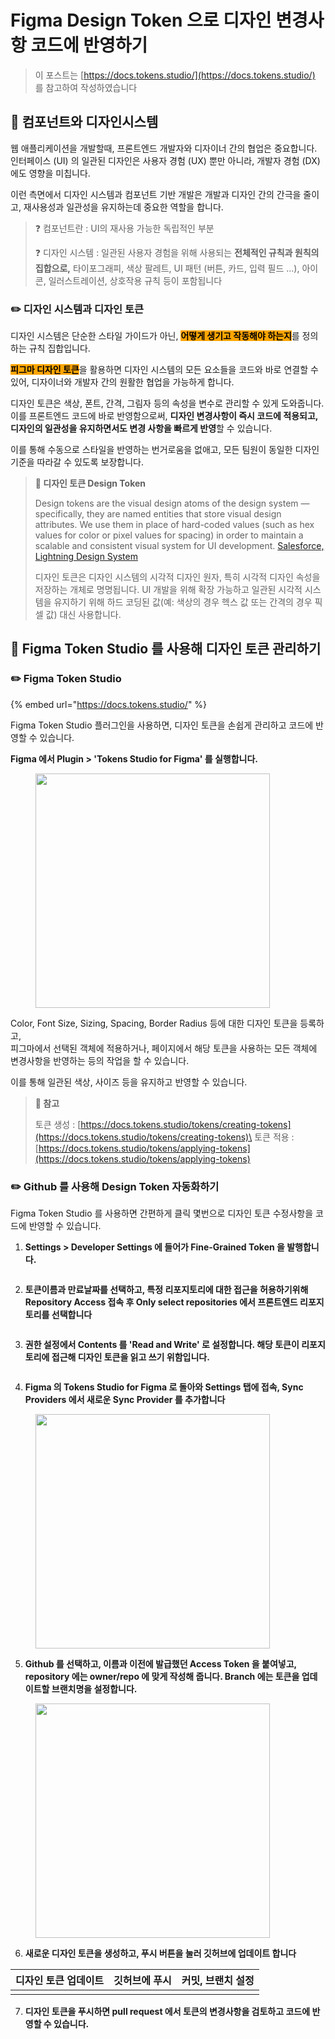 # Figma Design Token 으로 디자인 변경사항 코드에 반영하기

> 이 포스트는 [https://docs.tokens.studio/](https://docs.tokens.studio/) 를 참고하여 작성하였습니다



## 📖 컴포넌트와 디자인시스템

웹 애플리케이션을 개발할때, 프론트엔드 개발자와 디자이너 간의 협업은 중요합니다.\
인터페이스 (UI) 의 일관된 디자인은 사용자 경험 (UX) 뿐만 아니라, 개발자 경험 (DX) 에도 영향을 미칩니다.

이런 측면에서 디자인 시스템과 컴포넌트 기반 개발은 개발과 디자인 간의 간극을 줄이고, 재사용성과 일관성을 유지하는데 중요한 역할을 합니다.

> ❓ 컴포넌트란 : UI의 재사용 가능한 독립적인 부분
>
> ❓ 디자인 시스템 : 일관된 사용자 경험을 위해 사용되는 **전체적인 규칙과 원칙의 집합으로,** 타이포그래피, 색상 팔레트, UI 패턴 (버튼, 카드, 입력 필드 ...), 아이콘, 일러스트레이션, 상호작용 규칙 등이 포함됩니다



### ✏️ 디자인 시스템과 디자인 토큰

디자인 시스템은 단순한 스타일 가이드가 아닌, <mark style="background-color:orange;">**어떻게 생기고 작동해야 하는지**</mark>를 정의하는 규칙 집합입니다.

<mark style="background-color:orange;">**피그마 디자인 토큰**</mark>을 활용하면 디자인 시스템의 모든 요소들을 코드와 바로 연결할 수 있어, 디자이너와 개발자 간의 원활한 협업을 가능하게 합니다.

디자인 토큰은 색상, 폰트, 간격, 그림자 등의 속성을 변수로 관리할 수 있게 도와줍니다.\
이를 프론트엔드 코드에 바로 반영함으로써, **디자인 변경사항이 즉시 코드에 적용되고, 디자인의 일관성을 유지하면서도 변경 사항을 빠르게 반영**할 수 있습니다.

이를 통해 수동으로 스타일을 반영하는 번거로움을 없애고, 모든 팀원이 동일한 디자인 기준을 따라갈 수 있도록 보장합니다.

> **🎨 디자인 토큰 Design Token**
>
> Design tokens are the visual design atoms of the design system — specifically, they are named entities that store visual design attributes. We use them in place of hard-coded values (such as hex values for color or pixel values for spacing) in order to maintain a scalable and consistent visual system for UI development. [Salesforce, Lightning Design System](https://www.lightningdesignsystem.com/design-tokens/)
>
> 디자인 토큰은 디자인 시스템의 시각적 디자인 원자, 특히 시각적 디자인 속성을 저장하는 개체로 명명됩니다. UI 개발을 위해 확장 가능하고 일관된 시각적 시스템을 유지하기 위해 하드 코딩된 값(예: 색상의 경우 헥스 값 또는 간격의 경우 픽셀 값) 대신 사용합니다.





## 📖 Figma Token Studio 를 사용해 디자인 토큰 관리하기

### ✏️ Figma Token Studio

{% embed url="https://docs.tokens.studio/" %}

Figma Token Studio 플러그인을 사용하면, 디자인 토큰을 손쉽게 관리하고 코드에 반영할 수 있습니다.

**Figma 에서 Plugin > 'Tokens Studio for Figma' 를 실행합니다.**

<figure><img src="../../.gitbook/assets/image (37).png" alt="" width="375"><figcaption></figcaption></figure>

Color, Font Size, Sizing, Spacing, Border Radius 등에 대한 디자인 토큰을 등록하고,\
피그마에서 선택된 객체에 적용하거나, 페이지에서 해당 토큰을 사용하는 모든 객체에 변경사항을 반영하는 등의 작업을 할 수 있습니다.

이를 통해 일관된 색상, 사이즈 등을 유지하고 반영할 수 있습니다.

> **🔗 참고**
>
> 토큰 생성 : [https://docs.tokens.studio/tokens/creating-tokens](https://docs.tokens.studio/tokens/creating-tokens)\
> 토큰 적용 : [https://docs.tokens.studio/tokens/applying-tokens](https://docs.tokens.studio/tokens/applying-tokens)



### ✏️ Github 를 사용해 Design Token 자동화하기

Figma Token Studio 를 사용하면 간편하게 클릭 몇번으로 디자인 토큰 수정사항을 코드에 반영할 수 있습니다.

1. **Settings > Developer Settings 에 들어가 Fine-Grained Token 을 발행합니다.**

<figure><img src="../../.gitbook/assets/image (30).png" alt=""><figcaption></figcaption></figure>

2. **토큰이름과 만료날짜를 선택하고, 특정 리포지토리에 대한 접근을 허용하기위해 Repository Access 접속 후 Only select repositories 에서 프론트엔드 리포지토리를 선택합니다**

<figure><img src="../../.gitbook/assets/image (31).png" alt=""><figcaption></figcaption></figure>

3. **권한 설정에서 Contents 를 'Read and Write' 로 설정합니다. 해당 토큰이 리포지토리에 접근해 디자인 토큰을 읽고 쓰기 위함입니다.**

<figure><img src="../../.gitbook/assets/스크린샷 2024-09-19 오후 3.40.44.png" alt=""><figcaption></figcaption></figure>

4. **Figma 의 Tokens Studio for Figma 로 돌아와 Settings 탭에 접속, Sync Providers 에서 새로운 Sync Provider 를 추가합니다**

<figure><img src="../../.gitbook/assets/image (34).png" alt="" width="375"><figcaption></figcaption></figure>

5. **Github 를 선택하고, 이름과 이전에 발급했던 Access Token 을 붙여넣고, repository 에는 owner/repo 에 맞게 작성해 줍니다. Branch 에는 토큰을 업데이트할 브랜치명을 설정합니다.**

<figure><img src="../../.gitbook/assets/image (35).png" alt="" width="375"><figcaption></figcaption></figure>

6. **새로운 디자인 토큰을 생성하고, 푸시 버튼을 눌러 깃허브에 업데이트 합니다**

| 디자인 토큰 업데이트                                                                  | 깃허브에 푸시                                                                                              | 커밋, 브랜치 설정                                                                   |
| ---------------------------------------------------------------------------- | ---------------------------------------------------------------------------------------------------- | ---------------------------------------------------------------------------- |
| <img src="../../.gitbook/assets/image (41).png" alt="" data-size="original"> | <img src="../../.gitbook/assets/스크린샷 2024-09-19 오후 5.11.17.png" alt="" data-size="original"> | <img src="../../.gitbook/assets/image (42).png" alt="" data-size="original"> |

7. **디자인 토큰을 푸시하면 pull request 에서 토큰의 변경사항을 검토하고 코드에 반영할 수 있습니다.**

<figure><img src="../../.gitbook/assets/image (43).png" alt=""><figcaption></figcaption></figure>

<figure><img src="../../.gitbook/assets/image (45).png" alt=""><figcaption></figcaption></figure>

